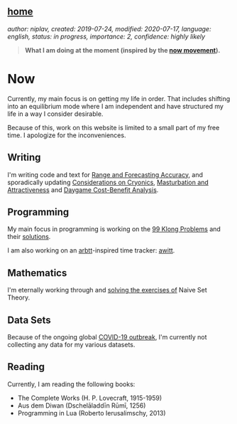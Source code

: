 [home](./index.md)
------------------

*author: niplav, created: 2019-07-24, modified: 2020-07-17, language: english, status: in progress, importance: 2, confidence: highly likely*

> __What I am doing at the moment (inspired by the
> [now movement](https://nownownow.com/about)).__

Now
===

Currently, my main focus is on getting my life in order. That includes
shifting into an equilibrium mode where I am independent and have
structured my life in a way I consider desirable.

Because of this, work on this website is limited to a small part of my
free time. I apologize for the inconveniences.

Writing
-------

I'm writing code and text for [Range and Forecasting
Accuracy](./range_and_forecasting_accuracy.html), and sporadically
updating [Considerations on Cryonics](./considerations_on_cryonics.html),
[Masturbation and Attractiveness](./masturbation_and_attractiveness.html)
and [Daygame Cost-Benefit
Analysis](./daygame_cost_benefit.mddaygame_cost_benefit.html).

Programming
-----------

My main focus in programming is working on the [99
Klong Problems](./99_klong_problems.html) and their
[solutions](./99_problems_klong_solution.html).

I am also working on an [arbtt](https://arbtt.nomeata.de/)-inspired time
tracker: [awitt](https://github.com/niplav/awitt).

Mathematics
-----------

I'm eternally working through and [solving the exercises
of](./naive_set_theory_solutions.html) Naive Set Theory.

Data Sets
---------

Because of the ongoing global [COVID-19
outbreak](https://en.wikipedia.org/wiki/2019%E2%80%9320_coronavirus_outbreak),
I'm currently not collecting any data for my various datasets.

Reading
-------

Currently, I am reading the following books:

* The Complete Works (H. P. Lovecraft, 1915-1959)
* Aus dem Diwan (Dschelāladdīn Rūmī, 1256)
* Programming in Lua (Roberto Ierusalimschy, 2013)
